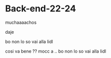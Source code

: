 # Back-end-22-24


muchaaaachos

daje 

bo non lo so vai alla lidl


cosi va bene ?? mocc a ..
bo non lo so vai alla lidl

